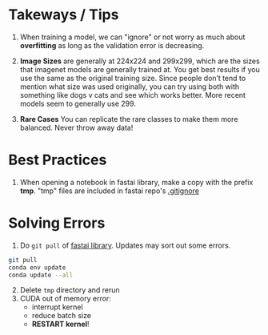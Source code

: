 # Takeways / Tips

1.  When training a model, we can "ignore" or not worry as much about **overfitting** as long as the validation error is decreasing.


2.  **Image Sizes** are generally at 224x224 and 299x299, which are the sizes that imagenet models are generally trained at. You get best results if you use the same as the original training size. Since people don’t tend to mention what size was used originally, you can try using both with something like dogs v cats and see which works better. More recent models seem to generally use 299.

3.  **Rare Cases**  You can replicate the rare classes to make them more balanced. Never throw away data!

# Best Practices

1.  When opening a notebook in fastai library, make a copy with the prefix **tmp**.  "tmp" files are included in fastai repo's [.gitignore](https://github.com/fastai/fastai/blob/master/.gitignore)

# Solving Errors
1.  Do `git pull` of [fastai library](https://github.com/fastai/fastai).  Updates may sort out some errors.
```bash
git pull
conda env update
conda update --all 
```
2.  Delete `tmp` directory and rerun
3.  CUDA out of memory error:  
    - interrupt kernel
    - reduce batch size
    - **RESTART kernel**!
